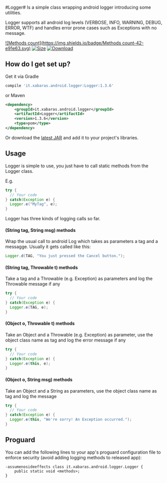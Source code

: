 #Logger#
Is a simple class wrapping android logger introducing some utilities.

Logger supports all android log levels (VERBOSE, INFO, WARNING, DEBUG, ERROR, WTF) and handles error prone cases such as Exceptions with no message.

[ ![Methods count](https://img.shields.io/badge/Methods count-42-e91e63.svg)](http://www.methodscount.com/?lib=it.xabaras.android.logger%3ALogger%3A1.3.6)
[ ![Size](https://img.shields.io/badge/Size-3KB-e91e63.svg)](http://www.methodscount.com/?lib=it.xabaras.android.logger%3ALogger%3A1.3.6)
[ ![Download](https://api.bintray.com/packages/xabaras/maven/Logger/images/download.svg) ](https://bintray.com/xabaras/maven/Logger/_latestVersion)

## How do I get set up? ##
Get it via Gradle
```groovy
compile 'it.xabaras.android.logger:Logger:1.3.6'
```
or Maven
```xml
<dependency>
	<groupId>it.xabaras.android.logger</groupId>
	<artifactId>Logger</artifactId>
	<version>1.3.6</version>
	<type>pom</type>
</dependency>
```

Or download the [latest JAR](https://github.com/xabaras/Logger/releases/latest) and add it to your project's libraries.

## Usage ##
Logger is simple to use, you just have to call static methods from the Logger class.

E.g.
```java
try {
  // Your code
} catch(Exception e) {
  Logger.e("MyTag", e);
}
```

Logger has three kinds of logging calls so far.

#### (String tag, String msg) methods ###
Wrap the usual call to android Log which takes as parameters a tag and a messagge.
Usually it gets called like this:
```java
Logger.d(TAG, "You just pressed the Cancel button.");
```
#### (String tag, Throwable t) methods ###
Take a tag and a Throwable (e.g. Exception) as parameters and log the Throwable message if any
```java
try {
  // Your code
} catch(Exception e) {
  Logger.e(TAG, e);
}
```
#### (Object o, Throwable t) methods ###
Take an Object and a Throwable (e.g. Exception) as parameter, use the object class name as tag and log the error message if any
```java
try {
  // Your code
} catch(Exception e) {
  Logger.e(this, e);
}
```
#### (Object o, String msg) methods ###
Take an Object and a String as parameters, use the object class name as tag and log the message
```java
try {
  // Your code
} catch(Exception e) {
  Logger.e(this, "We're sorry! An Exception occurred.");
}
```

## Proguard ##
You can add the following lines to your app's proguard configuration file to enforce security (avoid adding logging methods to released app):
```proguard
-assumenosideeffects class it.xabaras.android.logger.Logger {
	public static void <methods>;
}
```
